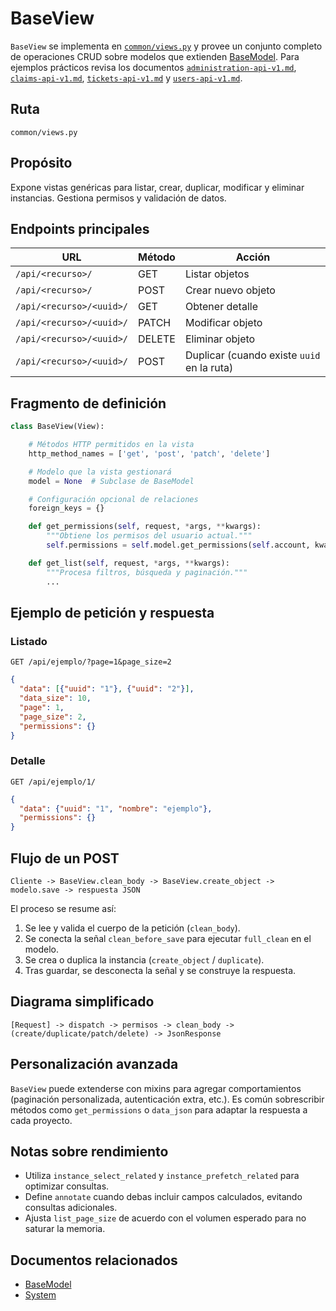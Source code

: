 # BaseView

`BaseView` se implementa en [`common/views.py`](../common/views.py) y provee un conjunto completo de operaciones CRUD sobre modelos que extienden [BaseModel](./base-model.md). Para ejemplos prácticos revisa los documentos [`administration-api-v1.md`](./administration-api-v1.md), [`claims-api-v1.md`](./claims-api-v1.md), [`tickets-api-v1.md`](./tickets-api-v1.md) y [`users-api-v1.md`](./users-api-v1.md).

## Ruta
```
common/views.py
```

## Propósito
Expone vistas genéricas para listar, crear, duplicar, modificar y eliminar instancias. Gestiona permisos y validación de datos.

## Endpoints principales
| URL | Método | Acción |
|-----|--------|--------|
| `/api/<recurso>/` | GET | Listar objetos |
| `/api/<recurso>/` | POST | Crear nuevo objeto |
| `/api/<recurso>/<uuid>/` | GET | Obtener detalle |
| `/api/<recurso>/<uuid>/` | PATCH | Modificar objeto |
| `/api/<recurso>/<uuid>/` | DELETE | Eliminar objeto |
| `/api/<recurso>/<uuid>/` | POST | Duplicar (cuando existe `uuid` en la ruta) |

## Fragmento de definición
```python
class BaseView(View):

    # Métodos HTTP permitidos en la vista
    http_method_names = ['get', 'post', 'patch', 'delete']

    # Modelo que la vista gestionará
    model = None  # Subclase de BaseModel

    # Configuración opcional de relaciones
    foreign_keys = {}

    def get_permissions(self, request, *args, **kwargs):
        """Obtiene los permisos del usuario actual."""
        self.permissions = self.model.get_permissions(self.account, kwargs.get('uuid'))

    def get_list(self, request, *args, **kwargs):
        """Procesa filtros, búsqueda y paginación."""
        ...
```

## Ejemplo de petición y respuesta

### Listado
```http
GET /api/ejemplo/?page=1&page_size=2
```
```json
{
  "data": [{"uuid": "1"}, {"uuid": "2"}],
  "data_size": 10,
  "page": 1,
  "page_size": 2,
  "permissions": {}
}
```

### Detalle
```http
GET /api/ejemplo/1/
```
```json
{
  "data": {"uuid": "1", "nombre": "ejemplo"},
  "permissions": {}
}
```

## Flujo de un POST
```text
Cliente -> BaseView.clean_body -> BaseView.create_object -> modelo.save -> respuesta JSON
```

El proceso se resume así:
1. Se lee y valida el cuerpo de la petición (`clean_body`).
2. Se conecta la señal `clean_before_save` para ejecutar `full_clean` en el modelo.
3. Se crea o duplica la instancia (`create_object` / `duplicate`).
4. Tras guardar, se desconecta la señal y se construye la respuesta.

## Diagrama simplificado
```
[Request] -> dispatch -> permisos -> clean_body -> (create/duplicate/patch/delete) -> JsonResponse
```

## Personalización avanzada

`BaseView` puede extenderse con mixins para agregar comportamientos (paginación personalizada, autenticación extra, etc.). Es común sobrescribir métodos como `get_permissions` o `data_json` para adaptar la respuesta a cada proyecto.

## Notas sobre rendimiento

- Utiliza `instance_select_related` y `instance_prefetch_related` para optimizar consultas.
- Define `annotate` cuando debas incluir campos calculados, evitando consultas adicionales.
- Ajusta `list_page_size` de acuerdo con el volumen esperado para no saturar la memoria.

## Documentos relacionados
- [BaseModel](./base-model.md)
- [System](./system.md)
